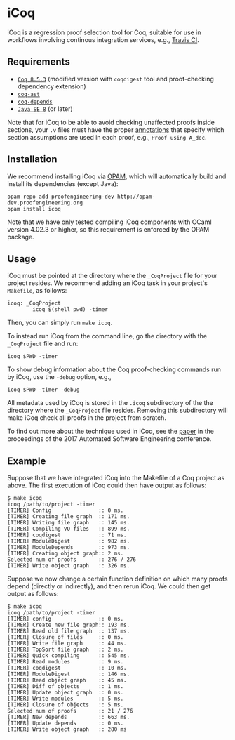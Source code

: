 iCoq
====

iCoq is a regression proof selection tool for Coq, suitable for use in workflows involving continous integration services, e.g., [Travis CI](https://travis-ci.org).

Requirements
------------

- [`Coq 8.5.3`](https://github.com/proofengineering/coq) (modified version with `coqdigest` tool and proof-checking dependency extension)
- [`coq-ast`](https://github.com/proofengineering/coq-ast)
- [`coq-depends`](https://github.com/proofengineering/coq-depends)
- [`Java SE 8`](http://www.oracle.com/technetwork/java/javase/overview/index.html) (or later)

Note that for iCoq to be able to avoid checking unaffected proofs inside sections, your `.v` files must have the proper [annotations](https://coq.inria.fr/refman/async-proofs.html) that specify which section assumptions are used in each proof, e.g., `Proof using A_dec`.

Installation
------------

We recommend installing iCoq via [OPAM](http://opam.ocaml.org/doc/Install.html), which will automatically build and install its dependencies (except Java):
```
opam repo add proofengineering-dev http://opam-dev.proofengineering.org
opam install icoq
```

Note that we have only tested compiling iCoq components with OCaml version 4.02.3 or higher, so this requirement is enforced by the OPAM package.

Usage
-----

iCoq must be pointed at the directory where the `_CoqProject` file for your project resides.
We recommend adding an iCoq task in your project's `Makefile`, as follows:
```
icoq: _CoqProject
        icoq $(shell pwd) -timer
```
Then, you can simply run `make icoq`.

To instead run iCoq from the command line, go the directory with the `_CoqProject` file and run:
```
icoq $PWD -timer
```

To show debug information about the Coq proof-checking commands run by iCoq, use the `-debug` option, e.g.,
```
icoq $PWD -timer -debug
```

All metadata used by iCoq is stored in the `.icoq` subdirectory of the the directory where the `_CoqProject` file resides. Removing this subdirectory will make iCoq check all proofs in the project from scratch.

To find out more about the technique used in iCoq, see the [paper](https://doi.org/10.1109/ASE.2017.8115630) in the proceedings of the 2017 Automated Software Engineering conference.

Example
-------

Suppose that we have integrated iCoq into the Makefile of a Coq project as above. The first execution of iCoq could then have output as follows:
```
$ make icoq
icoq /path/to/project -timer
[TIMER] Config               :: 0 ms.
[TIMER] Creating file graph  :: 171 ms.
[TIMER] Writing file graph   :: 145 ms.
[TIMER] Compiling VO files   :: 899 ms.
[TIMER] coqdigest            :: 71 ms.
[TIMER] ModuleDigest         :: 982 ms.
[TIMER] ModuleDepends        :: 973 ms.
[TIMER] Creating object graph:: 2 ms.
Selected num of proofs       :: 276 / 276
[TIMER] Write object graph   :: 326 ms.
```
Suppose we now change a certain function definition on which many proofs depend (directly or indirectly), and then rerun iCoq. We could then get output as follows:
```
$ make icoq
icoq /path/to/project -timer
[TIMER] config               :: 0 ms.
[TIMER] Create new file graph:: 193 ms.
[TIMER] Read old file graph  :: 137 ms.
[TIMER] Closure of files     :: 0 ms.
[TIMER] Write file graph     :: 44 ms.
[TIMER] TopSort file graph   :: 2 ms.
[TIMER] Quick compiling      :: 545 ms.
[TIMER] Read modules         :: 9 ms.
[TIMER] coqdigest            :: 10 ms.
[TIMER] ModuleDigest         :: 146 ms.
[TIMER] Read object graph    :: 45 ms.
[TIMER] Diff of objects      :: 1 ms.
[TIMER] Update object graph  :: 0 ms.
[TIMER] Write modules        :: 5 ms.
[TIMER] Closure of objects   :: 5 ms.
Selected num of proofs       :: 21 / 276
[TIMER] New depends          :: 663 ms.
[TIMER] Update depends       :: 0 ms.
[TIMER] Write object graph   :: 280 ms
```
